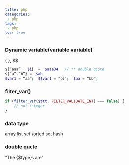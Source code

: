 ```yaml
---
title: php
categories: 
 - php
tags: 
 - php
toc: true
---
```


### Dynamic variable(variable variable)
{ }, $$
```php
${“aaa” . $i}  =  $aaa34   // ** double quote
${“a”.”b”} =  $ab
$var1 = “aa”;  $$var1 = “bb”;  $aa = “bb”;
```
### filter_var()

```php
if (filter_var($ttt, FILTER_VALIDATE_INT) === false) {
    // not integer
}
```



### data type

array
list 
set 
sorted set
hash

### double quote

"The {$type}s are"